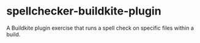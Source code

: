 # spellchecker-buildkite-plugin
A Buildkite plugin exercise that runs a spell check on specific files within a build.
